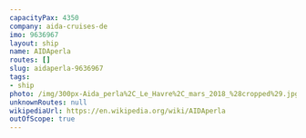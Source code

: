 ```yaml
---
capacityPax: 4350
company: aida-cruises-de
imo: 9636967
layout: ship
name: AIDAperla
routes: []
slug: aidaperla-9636967
tags:
- ship
photo: /img/300px-Aida_perla%2C_Le_Havre%2C_mars_2018_%28cropped%29.jpg
unknownRoutes: null
wikipediaUrl: https://en.wikipedia.org/wiki/AIDAperla
outOfScope: true
---
```

